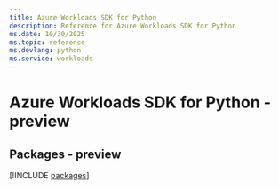 ```yaml
---
title: Azure Workloads SDK for Python
description: Reference for Azure Workloads SDK for Python
ms.date: 10/30/2025
ms.topic: reference
ms.devlang: python
ms.service: workloads
---
```

# Azure Workloads SDK for Python - preview
## Packages - preview
[!INCLUDE [packages](workloads-index.md)]